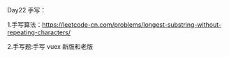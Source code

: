 Day22 手写：

1.手写算法：https://leetcode-cn.com/problems/longest-substring-without-repeating-characters/

2.手写题:手写 vuex 新版和老版
